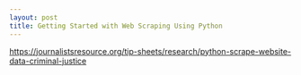 ```yaml
---
layout: post
title: Getting Started with Web Scraping Using Python
---
```


https://journalistsresource.org/tip-sheets/research/python-scrape-website-data-criminal-justice

